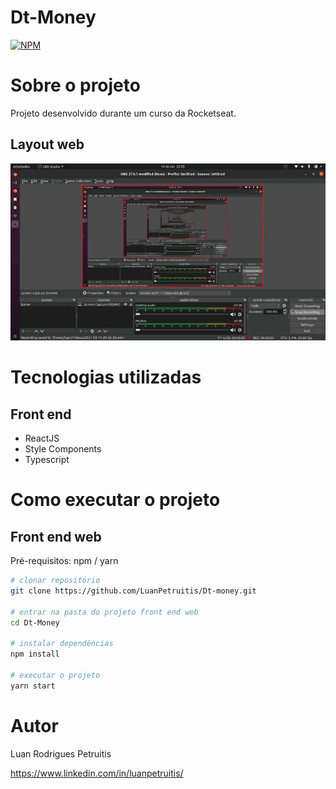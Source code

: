 # Dt-Money
[![NPM](https://img.shields.io/npm/l/react)](https://github.com/devsuperior/sds1-wmazoni/blob/master/LICENSE) 

# Sobre o projeto

Projeto desenvolvido durante um curso da Rocketseat.

## Layout web
![Web 1](imagens/dtmoney.gif)


# Tecnologias utilizadas
## Front end
- ReactJS 
- Style Components 
- Typescript

# Como executar o projeto

## Front end web
Pré-requisitos: npm / yarn

```bash
# clonar repositório
git clone https://github.com/LuanPetruitis/Dt-money.git

# entrar na pasta do projeto front end web
cd Dt-Money

# instalar dependências
npm install

# executar o projeto
yarn start
```

# Autor

Luan Rodrigues Petruitis

https://www.linkedin.com/in/luanpetruitis/
